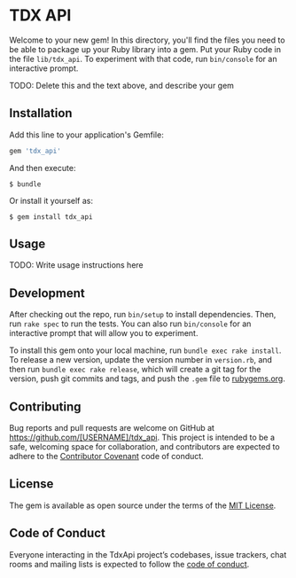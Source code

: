 # TDX API

Welcome to your new gem! In this directory, you'll find the files you need to be able to package up your Ruby library into a gem. Put your Ruby code in the file `lib/tdx_api`. To experiment with that code, run `bin/console` for an interactive prompt.

TODO: Delete this and the text above, and describe your gem

## Installation

Add this line to your application's Gemfile:

```ruby
gem 'tdx_api'
```

And then execute:

    $ bundle

Or install it yourself as:

    $ gem install tdx_api

## Usage

TODO: Write usage instructions here

## Development

After checking out the repo, run `bin/setup` to install dependencies. Then, run `rake spec` to run the tests. You can also run `bin/console` for an interactive prompt that will allow you to experiment.

To install this gem onto your local machine, run `bundle exec rake install`. To release a new version, update the version number in `version.rb`, and then run `bundle exec rake release`, which will create a git tag for the version, push git commits and tags, and push the `.gem` file to [rubygems.org](https://rubygems.org).

## Contributing

Bug reports and pull requests are welcome on GitHub at https://github.com/[USERNAME]/tdx_api. This project is intended to be a safe, welcoming space for collaboration, and contributors are expected to adhere to the [Contributor Covenant](http://contributor-covenant.org) code of conduct.

## License

The gem is available as open source under the terms of the [MIT License](https://opensource.org/licenses/MIT).

## Code of Conduct

Everyone interacting in the TdxApi project’s codebases, issue trackers, chat rooms and mailing lists is expected to follow the [code of conduct](https://github.com/[USERNAME]/tdx_api/blob/master/CODE_OF_CONDUCT.md).
